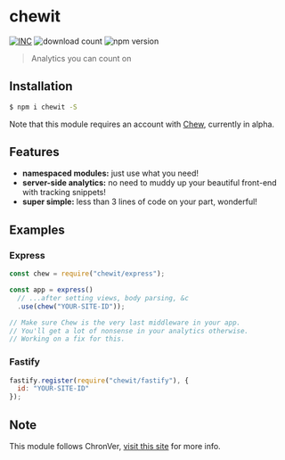 # chewit

[![INC](https://img.shields.io/badge/%E2%9C%A8-IdeasNeverCease/chewit-51dcfb.svg?style=flat-square)](https://code.webb.page/IdeasNeverCease/chewit) ![download count](https://img.shields.io/npm/dt/chewit.svg?style=flat-square) ![npm version](https://img.shields.io/npm/v/chewit.svg?style=flat-square)

> Analytics you can count on



## Installation

```bash
$ npm i chewit -S
```

Note that this module requires an account with [Chew](https://chew.sh), currently in alpha.



## Features

- **namespaced modules:** just use what you need!
- **server-side analytics:** no need to muddy up your beautiful front-end with tracking snippets!
- **super simple:** less than 3 lines of code on your part, wonderful!



## Examples

### Express

```js
const chew = require("chewit/express");

const app = express()
  // ...after setting views, body parsing, &c
  .use(chew("YOUR-SITE-ID"));

// Make sure Chew is the very last middleware in your app.
// You'll get a lot of nonsense in your analytics otherwise.
// Working on a fix for this.
```

### Fastify

```js
fastify.register(require("chewit/fastify"), {
  id: "YOUR-SITE-ID"
});
```



## Note

This module follows ChronVer, [visit this site](https://chronver.org "ChronVer homepage") for more info.
